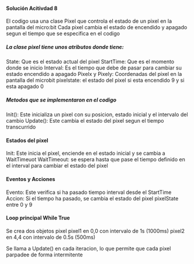 #### Solución Acitivdad 8  

El codigo usa una clase Pixel que controla el estado de un pixel en la pantalla del micro:bit
Cada pixel cambia el estado de encendido y apagado segun el tiempo que se especifica en el codigo

##### La clase pixel tiene unos atributos donde tiene:

State: Que es el estado actual del pixel
StartTime: Que es el momento donde se inicio
Interval: Es el tiempo que debe de pasar para cambiar su estado encendido a apagado
Pixelx y Pixely: Coordenadas del pixel en la pantalla del microbit
pixelstate: el estado del pixel si esta encendido 9 y si esta apagado 0

##### Metodos que se implementaron en el codigo 

Init(): Este inicializa un pixel con su posicion, estado inicial y el intervalo del cambio 
Update(): Este cambia el estado del pixel segun el tiempo transcurrido 

#### Estados del pixel 
Init: Este inicia el pixel, enciende en el estado inicial y se cambia a WaitTimeuot
WaitTimeout: se espera hasta que pase el tiempo definido en el interval para cambiar el estado del pixel 

#### Eventos y Acciones
Evento: Este verifica si ha pasado tiempo interval desde el StartTime
Accion: Si el tiempo ha pasado, se cambia el estado del pixel pixelState entre 0 y 9

#### Loop principal While True
Se crea dos objetos pixel
pixel1 en 0,0 con intervalo de 1s (1000ms)
pixel2 en 4,4 con intervalo de 0.5s (500ms)

Se llama a Update() en cada iteracion, lo que permite que cada pixel parpadee de forma intermitente






